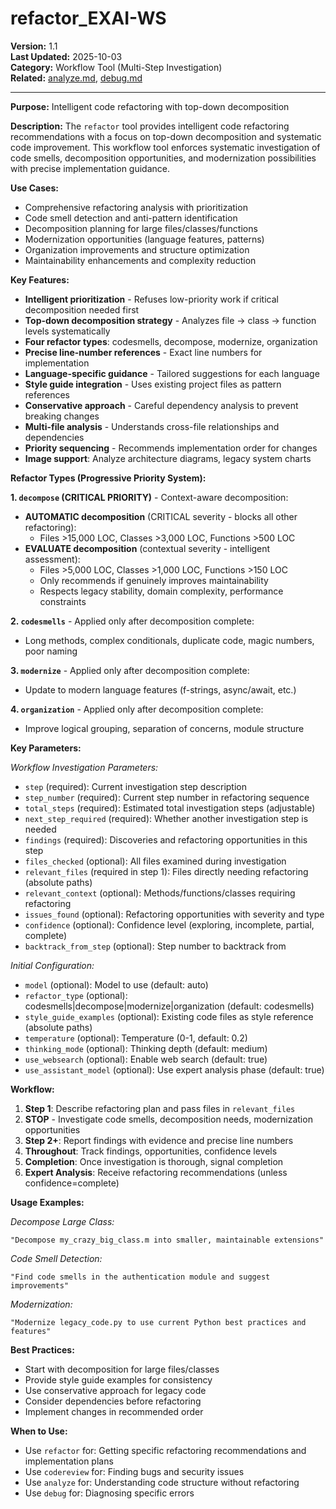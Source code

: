 # refactor_EXAI-WS

**Version:** 1.1  
**Last Updated:** 2025-10-03  
**Category:** Workflow Tool (Multi-Step Investigation)  
**Related:** [analyze.md](analyze.md), [debug.md](debug.md)

---



**Purpose:** Intelligent code refactoring with top-down decomposition

**Description:**
The `refactor` tool provides intelligent code refactoring recommendations with a focus on top-down decomposition and systematic code improvement. This workflow tool enforces systematic investigation of code smells, decomposition opportunities, and modernization possibilities with precise implementation guidance.

**Use Cases:**
- Comprehensive refactoring analysis with prioritization
- Code smell detection and anti-pattern identification
- Decomposition planning for large files/classes/functions
- Modernization opportunities (language features, patterns)
- Organization improvements and structure optimization
- Maintainability enhancements and complexity reduction

**Key Features:**
- **Intelligent prioritization** - Refuses low-priority work if critical decomposition needed first
- **Top-down decomposition strategy** - Analyzes file → class → function levels systematically
- **Four refactor types**: codesmells, decompose, modernize, organization
- **Precise line-number references** - Exact line numbers for implementation
- **Language-specific guidance** - Tailored suggestions for each language
- **Style guide integration** - Uses existing project files as pattern references
- **Conservative approach** - Careful dependency analysis to prevent breaking changes
- **Multi-file analysis** - Understands cross-file relationships and dependencies
- **Priority sequencing** - Recommends implementation order for changes
- **Image support**: Analyze architecture diagrams, legacy system charts

**Refactor Types (Progressive Priority System):**

**1. `decompose` (CRITICAL PRIORITY)** - Context-aware decomposition:
- **AUTOMATIC decomposition** (CRITICAL severity - blocks all other refactoring):
  - Files >15,000 LOC, Classes >3,000 LOC, Functions >500 LOC
- **EVALUATE decomposition** (contextual severity - intelligent assessment):
  - Files >5,000 LOC, Classes >1,000 LOC, Functions >150 LOC
  - Only recommends if genuinely improves maintainability
  - Respects legacy stability, domain complexity, performance constraints

**2. `codesmells`** - Applied only after decomposition complete:
- Long methods, complex conditionals, duplicate code, magic numbers, poor naming

**3. `modernize`** - Applied only after decomposition complete:
- Update to modern language features (f-strings, async/await, etc.)

**4. `organization`** - Applied only after decomposition complete:
- Improve logical grouping, separation of concerns, module structure

**Key Parameters:**

*Workflow Investigation Parameters:*
- `step` (required): Current investigation step description
- `step_number` (required): Current step number in refactoring sequence
- `total_steps` (required): Estimated total investigation steps (adjustable)
- `next_step_required` (required): Whether another investigation step is needed
- `findings` (required): Discoveries and refactoring opportunities in this step
- `files_checked` (optional): All files examined during investigation
- `relevant_files` (required in step 1): Files directly needing refactoring (absolute paths)
- `relevant_context` (optional): Methods/functions/classes requiring refactoring
- `issues_found` (optional): Refactoring opportunities with severity and type
- `confidence` (optional): Confidence level (exploring, incomplete, partial, complete)
- `backtrack_from_step` (optional): Step number to backtrack from

*Initial Configuration:*
- `model` (optional): Model to use (default: auto)
- `refactor_type` (optional): codesmells|decompose|modernize|organization (default: codesmells)
- `style_guide_examples` (optional): Existing code files as style reference (absolute paths)
- `temperature` (optional): Temperature (0-1, default: 0.2)
- `thinking_mode` (optional): Thinking depth (default: medium)
- `use_websearch` (optional): Enable web search (default: true)
- `use_assistant_model` (optional): Use expert analysis phase (default: true)

**Workflow:**
1. **Step 1**: Describe refactoring plan and pass files in `relevant_files`
2. **STOP** - Investigate code smells, decomposition needs, modernization opportunities
3. **Step 2+**: Report findings with evidence and precise line numbers
4. **Throughout**: Track findings, opportunities, confidence levels
5. **Completion**: Once investigation is thorough, signal completion
6. **Expert Analysis**: Receive refactoring recommendations (unless confidence=complete)

**Usage Examples:**

*Decompose Large Class:*
```
"Decompose my_crazy_big_class.m into smaller, maintainable extensions"
```

*Code Smell Detection:*
```
"Find code smells in the authentication module and suggest improvements"
```

*Modernization:*
```
"Modernize legacy_code.py to use current Python best practices and features"
```

**Best Practices:**
- Start with decomposition for large files/classes
- Provide style guide examples for consistency
- Use conservative approach for legacy code
- Consider dependencies before refactoring
- Implement changes in recommended order

**When to Use:**
- Use `refactor` for: Getting specific refactoring recommendations and implementation plans
- Use `codereview` for: Finding bugs and security issues
- Use `analyze` for: Understanding code structure without refactoring
- Use `debug` for: Diagnosing specific errors